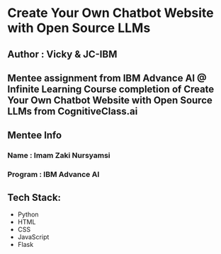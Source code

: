 # Create Your Own Chatbot Website with Open Source LLMs
## Author : Vicky & JC-IBM

Mentee assignment from IBM Advance AI @ Infinite Learning
Course completion of Create Your Own Chatbot Website with Open Source LLMs from CognitiveClass.ai
----

## Mentee Info
### Name : Imam Zaki Nursyamsi
### Program : IBM Advance AI

## Tech Stack:
- Python
- HTML
- CSS
- JavaScript
- Flask
